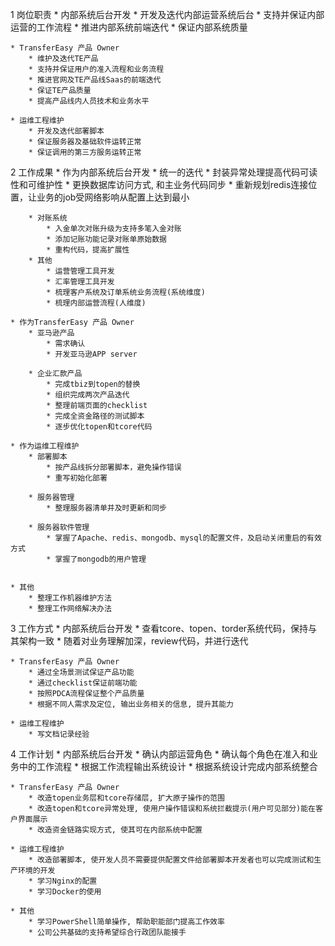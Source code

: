 1 岗位职责
    * 内部系统后台开发
        * 开发及迭代内部运营系统后台
        * 支持并保证内部运营的工作流程
        * 推进内部系统前端迭代
        * 保证内部系统质量

    * TransferEasy 产品 Owner
        * 维护及迭代TE产品
        * 支持并保证用户的准入流程和业务流程
        * 推进官网及TE产品线Saas的前端迭代
        * 保证TE产品质量
        * 提高产品线内人员技术和业务水平

    * 运维工程维护
        * 开发及迭代部署脚本
        * 保证服务器及基础软件运转正常
        * 保证调用的第三方服务运转正常


2 工作成果
    * 作为内部系统后台开发
        * 统一的迭代
            * 封装异常处理提高代码可读性和可维护性
            * 更换数据库访问方式, 和主业务代码同步
            * 重新规划redis连接位置，让业务的job受网络影响从配置上达到最小

        * 对账系统
            * 入金单次对账升级为支持多笔入金对账
            * 添加记账功能记录对账单原始数据
            * 重构代码，提高扩展性
        * 其他
            * 运营管理工具开发
            * 汇率管理工具开发
            * 梳理客户系统及订单系统业务流程(系统维度)
            * 梳理内部运营流程(人维度)

    * 作为TransferEasy 产品 Owner
        * 亚马逊产品
            * 需求确认
            * 开发亚马逊APP server

        * 企业汇款产品
            * 完成tbiz到topen的替换
            * 组织完成两次产品迭代
            * 整理前端页面的checklist
            * 完成全资金路径的测试脚本
            * 逐步优化topen和tcore代码

    * 作为运维工程维护
        * 部署脚本
            * 按产品线拆分部署脚本，避免操作错误
            * 重写初始化部署

        * 服务器管理
            * 整理服务器清单并及时更新和同步

        * 服务器软件管理
            * 掌握了Apache、redis、mongodb、mysql的配置文件，及启动关闭重启的有效方式
            * 掌握了mongodb的用户管理


    * 其他
        * 整理工作机器维护方法
        * 整理工作网络解决办法

3 工作方式
    * 内部系统后台开发
        * 查看tcore、topen、torder系统代码，保持与其架构一致
        * 随着对业务理解加深，review代码，并进行迭代

    * TransferEasy 产品 Owner
        * 通过全场景测试保证产品功能
        * 通过checklist保证前端功能
        * 按照PDCA流程保证整个产品质量
        * 根据不同人需求及定位, 输出业务相关的信息, 提升其能力

    * 运维工程维护
        * 写文档记录经验


4 工作计划
    * 内部系统后台开发
        * 确认内部运营角色
        * 确认每个角色在准入和业务中的工作流程
        * 根据工作流程输出系统设计
        * 根据系统设计完成内部系统整合
        
    * TransferEasy 产品 Owner
        * 改造topen业务层和tcore存储层, 扩大原子操作的范围
        * 改造topen和tcore异常处理, 使用户操作错误和系统拦截提示(用户可见部分)能在客户界面展示
        * 改造资金链路实现方式, 使其可在内部系统中配置

    * 运维工程维护
        * 改造部署脚本, 使开发人员不需要提供配置文件给部署脚本开发者也可以完成测试和生产环境的开发
        * 学习Nginx的配置
        * 学习Docker的使用

    * 其他
        * 学习PowerShell简单操作, 帮助职能部门提高工作效率
        * 公司公共基础的支持希望综合行政团队能接手
